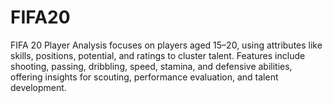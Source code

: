 # FIFA20
FIFA 20 Player Analysis focuses on players aged 15–20, using attributes like skills, positions, potential, and ratings to cluster talent. Features include shooting, passing, dribbling, speed, stamina, and defensive abilities, offering insights for scouting, performance evaluation, and talent development.
